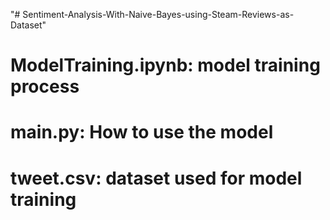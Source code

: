 "# Sentiment-Analysis-With-Naive-Bayes-using-Steam-Reviews-as-Dataset" 

# ModelTraining.ipynb: model training process
# main.py: How to use the model
# tweet.csv: dataset used for model training

